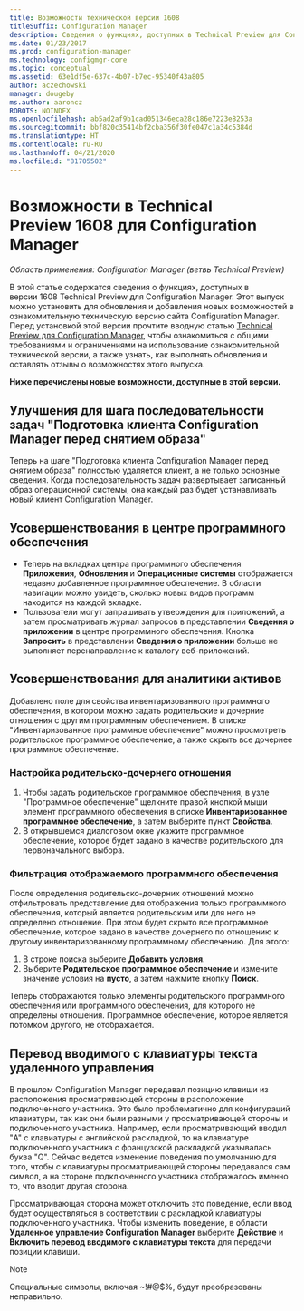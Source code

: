 ```yaml
---
title: Возможности технической версии 1608
titleSuffix: Configuration Manager
description: Сведения о функциях, доступных в Technical Preview для Configuration Manager, версия 1608.
ms.date: 01/23/2017
ms.prod: configuration-manager
ms.technology: configmgr-core
ms.topic: conceptual
ms.assetid: 63e1df5e-637c-4b07-b7ec-95340f43a805
author: aczechowski
manager: dougeby
ms.author: aaroncz
ROBOTS: NOINDEX
ms.openlocfilehash: ab5ad2af9b1cad051346eca28c186e7223e8253a
ms.sourcegitcommit: bbf820c35414bf2cba356f30fe047c1a34c5384d
ms.translationtype: HT
ms.contentlocale: ru-RU
ms.lasthandoff: 04/21/2020
ms.locfileid: "81705502"
---
```

# <a name="capabilities-in-technical-preview-1608-for-configuration-manager"></a>Возможности в Technical Preview 1608 для Configuration Manager

*Область применения: Configuration Manager (ветвь Technical Preview)*

В этой статье содержатся сведения о функциях, доступных в версии 1608 Technical Preview для Configuration Manager. Этот выпуск можно установить для обновления и добавления новых возможностей в ознакомительную техническую версию сайта Configuration Manager.      Перед установкой этой версии прочтите вводную статью [Technical Preview для Configuration Manager](../../core/get-started/technical-preview.md), чтобы ознакомиться с общими требованиями и ограничениями на использование ознакомительной технической версии, а также узнать, как выполнять обновления и оставлять отзывы о возможностях этого выпуска.    


**Ниже перечислены новые возможности, доступные в этой версии.**  




##  <a name="improvements-to-the-prepare-configmgr-client-for-capture-task-sequence-step"></a>Улучшения для шага последовательности задач "Подготовка клиента Configuration Manager перед снятием образа"  
Теперь на шаге "Подготовка клиента Configuration Manager перед снятием образа" полностью удаляется клиент, а не только основные сведения. Когда последовательность задач развертывает записанный образ операционной системы, она каждый раз будет устанавливать новый клиент Configuration Manager.  


## <a name="improvements-to-software-center"></a>Усовершенствования в центре программного обеспечения
* Теперь на вкладках центра программного обеспечения **Приложения**, **Обновления** и **Операционные системы** отображается недавно добавленное программное обеспечение. В области навигации можно увидеть, сколько новых видов программ находится на каждой вкладке.
* Пользователи могут запрашивать утверждения для приложений, а затем просматривать журнал запросов в представлении **Сведения о приложении** в центре программного обеспечения. Кнопка **Запросить** в представлении **Сведения о приложении** больше не выполняет перенаправление к каталогу веб-приложений.

## <a name="improvements-to-asset-intelligence"></a>Усовершенствования для аналитики активов
Добавлено поле для свойства инвентаризованного программного обеспечения, в котором можно задать родительские и дочерние отношения с другим программным обеспечением. В списке "Инвентаризованное программное обеспечение" можно просмотреть родительское программное обеспечение, а также скрыть все дочернее программное обеспечение.

### <a name="configure-a-parent-to-child-relationship"></a>Настройка родительско-дочернего отношения
  1. Чтобы задать родительское программное обеспечения, в узле "Программное обеспечение" щелкните правой кнопкой мыши элемент программного обеспечения в списке **Инвентаризованное программное обеспечение**, а затем выберите пункт **Свойства**.
  2. В открывшемся диалоговом окне укажите программное обеспечение, которое будет задано в качестве родительского для первоначального выбора.

### <a name="filter-the-software-display"></a>Фильтрация отображаемого программного обеспечения
После определения родительско-дочерних отношений можно отфильтровать представление для отображения только программного обеспечения, который является родительским или для него не определено отношение. При этом будет скрыто все программное обеспечение, которое задано в качестве дочернего по отношению к другому инвентаризованному программному обеспечению. Для этого:
   1. В строке поиска выберите **Добавить условия**.
   2. Выберите **Родительское программное обеспечение** и измените значение условия на **пусто**, а затем нажмите кнопку **Поиск**.

Теперь отображаются только элементы родительского программного обеспечения или программного обеспечения, для которого не определены отношения. Программное обеспечение, которое является потомком другого, не отображается.

## <a name="remote-control-keyboard-translation"></a>Перевод вводимого с клавиатуры текста удаленного управления
В прошлом Configuration Manager передавал позицию клавиши из расположения просматривающей стороны в расположение подключенного участника. Это было проблематично для конфигураций клавиатуры, так как они были разными у просматривающей стороны и подключенного участника. Например, если просматривающий вводил "A" с клавиатуры с английской раскладкой, то на клавиатуре подключенного участника с французской раскладкой указывалась буква "Q". Сейчас ведется изменение поведения по умолчанию для того, чтобы с клавиатуры просматривающей стороны передавался сам символ, а на стороне подключенного участника отображалось именно то, что вводит другая сторона.

Просматривающая сторона может отключить это поведение, если ввод будет осуществляться в соответствии с раскладкой клавиатуры подключенного участника. Чтобы изменить поведение, в области **Удаленное управление Configuration Manager** выберите **Действие** и **Включить перевод вводимого с клавиатуры текста** для передачи позиции клавиши.

> [!NOTE]
>
> Специальные символы, включая ~!#@$%, будут преобразованы неправильно.
